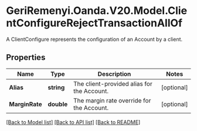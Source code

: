 # GeriRemenyi.Oanda.V20.Model.ClientConfigureRejectTransactionAllOf
A ClientConfigure represents the configuration of an Account by a client.
## Properties

Name | Type | Description | Notes
------------ | ------------- | ------------- | -------------
**Alias** | **string** | The client-provided alias for the Account. | [optional] 
**MarginRate** | **double** | The margin rate override for the Account. | [optional] 

[[Back to Model list]](../README.md#documentation-for-models) [[Back to API list]](../README.md#documentation-for-api-endpoints) [[Back to README]](../README.md)


